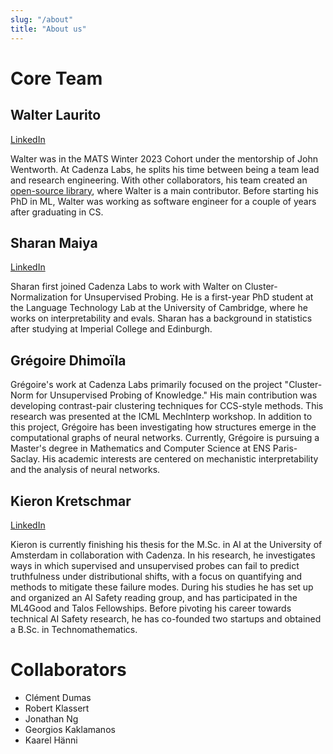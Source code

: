 ```yaml
---
slug: "/about"
title: "About us"
---
```


# Core Team

## Walter Laurito
[LinkedIn](https://www.linkedin.com/in/walter-laurito-951565144/)

Walter was in the MATS Winter 2023 Cohort under the mentorship of John Wentworth. At Cadenza Labs, he splits his time between being a team lead and research engineering. With other collaborators, his team created an [open-source library](https://github.com/EleutherAI/elk), where Walter is a main contributor. Before starting his PhD in ML, Walter was working as software engineer for a couple of years after graduating in CS. 

## Sharan Maiya
[LinkedIn](https://www.linkedin.com/in/sharanmaiya?originalSubdomain=uk)

Sharan first joined Cadenza Labs to work with Walter on Cluster-Normalization for Unsupervised Probing. He is a first-year PhD student at the Language Technology Lab at the University of Cambridge, where he works on interpretability and evals. Sharan has a background in statistics after studying at Imperial College and Edinburgh. 


## Grégoire Dhimoïla

Grégoire's work at Cadenza Labs primarily focused on the project "Cluster-Norm for Unsupervised Probing of Knowledge." His main contribution was developing contrast-pair clustering techniques for CCS-style methods. This research was presented at the ICML MechInterp workshop. In addition to this project, Grégoire has been investigating how structures emerge in the computational graphs of neural networks. Currently, Grégoire is pursuing a Master's degree in Mathematics and Computer Science at ENS Paris-Saclay. His academic interests are centered on mechanistic interpretability and the analysis of neural networks. 

## Kieron Kretschmar
[LinkedIn](https://www.linkedin.com/in/kieron-kretschmar/)

Kieron is currently finishing his thesis for the M.Sc. in AI at the University of Amsterdam in collaboration with Cadenza. In his research, he investigates ways in which supervised and unsupervised probes can fail to predict truthfulness under distributional shifts, with a focus on quantifying and methods to mitigate these failure modes. During his studies he has set up and organized an AI Safety reading group, and has participated in the ML4Good and Talos Fellowships. Before pivoting his career towards technical AI Safety research, he has co-founded two startups and obtained a B.Sc. in Technomathematics.


# Collaborators

- Clément Dumas
- Robert Klassert
- Jonathan Ng
- Georgios Kaklamanos
- Kaarel Hänni


